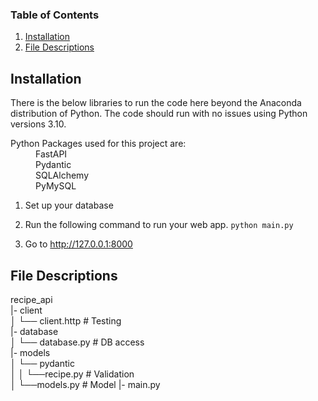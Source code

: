 ### Table of Contents

1. [Installation](#installation)
2. [File Descriptions](#files)

## Installation <a name="installation"></a>

There is the below libraries to run the code here beyond the Anaconda distribution of Python. The code should run with no issues using Python versions 3.10.

<dl>
  <dt>Python Packages used for this project are:</dt>
  <dd>FastAPI</dd>
  <dd>Pydantic</dd>
  <dd>SQLAlchemy</dd>
  <dd>PyMySQL</dd>
</dl>

1. Set up your database 

2. Run the following command to run your web app.
    `python main.py`

3. Go to http://127.0.0.1:8000

## File Descriptions <a name="files"></a>

 recipe_api    
 |- client  
 │   └── client.http # Testing  
 |- database  
 │   └── database.py # DB access  
 |- models  
 │   └── pydantic   
 │   │   └──recipe.py # Validation  
 │   └──models.py # Model
 |- main.py  
